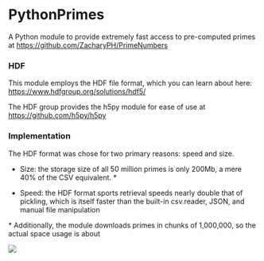 # PythonPrimes
A Python module to provide extremely fast access to pre-computed primes at https://github.com/ZacharyPH/PrimeNumbers

### HDF
This module employs the HDF file format, which you can learn about here: https://www.hdfgroup.org/solutions/hdf5/

The HDF group provides the h5py module for ease of use  at https://github.com/h5py/h5py

### Implementation
The HDF format was chose for two primary reasons: speed and size.

* Size: the storage size of all 50 million primes is only 200Mb, a mere 40% of the CSV equivalent. *

* Speed: the HDF format sports retrieval speeds nearly double that of pickling, which is itself faster than the built-in csv.reader, JSON, and manual file manipulation

\* Additionally, the module downloads primes in chunks of 1,000,000, so the actual space usage is about 

<img src="https://render.githubusercontent.com/render/math?math=4Mb \times \frac{Prime\ Reference\ Range}{1000000}">